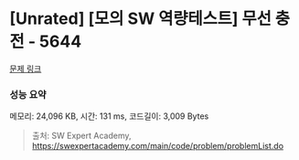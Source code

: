 # [Unrated] [모의 SW 역량테스트] 무선 충전 - 5644 

[문제 링크](https://swexpertacademy.com/main/code/problem/problemDetail.do?contestProbId=AWXRDL1aeugDFAUo) 

### 성능 요약

메모리: 24,096 KB, 시간: 131 ms, 코드길이: 3,009 Bytes



> 출처: SW Expert Academy, https://swexpertacademy.com/main/code/problem/problemList.do